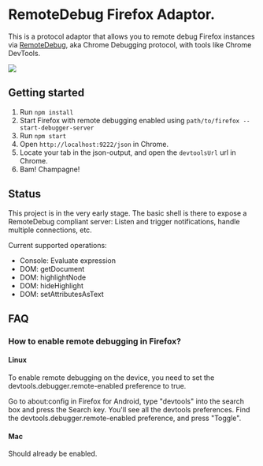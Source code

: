 # RemoteDebug Firefox Adaptor.

This is a protocol adaptor that allows you to remote debug Firefox instances via [RemoteDebug](http://remotedebug.org), aka Chrome Debugging protocol, with tools like Chrome DevTools.

![](https://raw.github.com/auchenberg/remotedebug-firefox-bridge/master/readme/animation.gif)

## Getting started

1. Run `npm install`
2. Start Firefox with remote debugging enabled using `path/to/firefox --start-debugger-server`
3. Run `npm start`
4. Open `http://localhost:9222/json` in Chrome.
5. Locate your tab in the json-output, and open the `devtoolsUrl` url in Chrome.
6. Bam! Champagne!

## Status
This project is in the very early stage. The basic shell is there to expose a RemoteDebug compliant server: Listen and trigger notifications, handle multiple connections, etc.

Current supported operations:
- Console: Evaluate expression
- DOM: getDocument
- DOM: highlightNode
- DOM: hideHighlight
- DOM: setAttributesAsText

## FAQ
###  How to enable remote debugging in Firefox?

#### Linux
To enable remote debugging on the device, you need to set the devtools.debugger.remote-enabled preference to true.

Go to about:config in Firefox for Android, type "devtools" into the search box and press the Search key. You'll see all the devtools preferences. Find the devtools.debugger.remote-enabled preference, and press "Toggle".

#### Mac
Should already be enabled.


